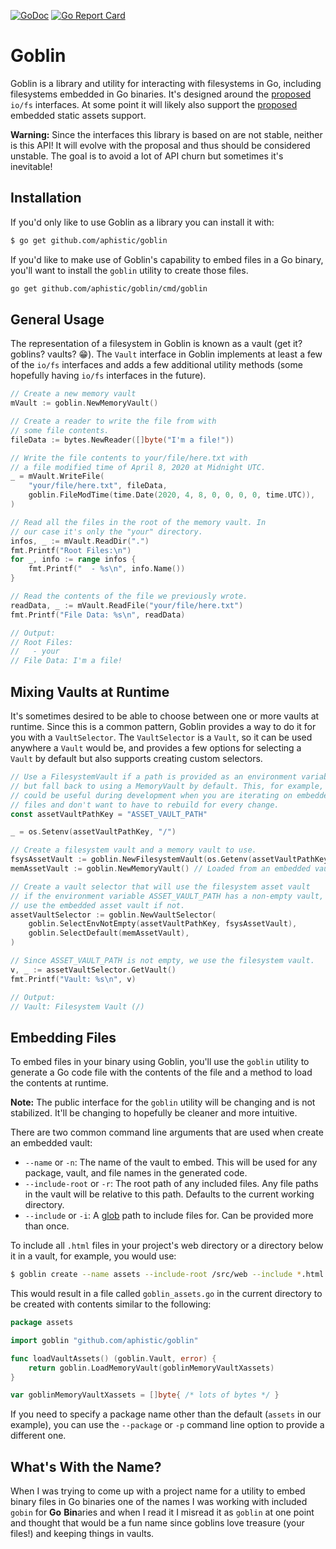 [![GoDoc](https://godoc.org/github.com/aphistic/goblin?status.svg)](https://godoc.org/github.com/aphistic/goblin)
[![Go Report Card](https://goreportcard.com/badge/github.com/aphistic/goblin)](https://goreportcard.com/report/github.com/aphistic/goblin)

Goblin
======

Goblin is a library and utility for interacting with filesystems in Go, including filesystems
embedded in Go binaries. It's designed around the
[proposed](https://go.googlesource.com/proposal/+/master/design/draft-iofs.md) `io/fs`
interfaces. At some point it will likely also support the
[proposed](https://go.googlesource.com/proposal/+/master/design/draft-embed.md) embedded static
assets support.

**Warning:** Since the interfaces this library is based on are not stable, neither is this API!
It will evolve with the proposal and thus should be considered unstable. The goal is to avoid a
lot of API churn but sometimes it's inevitable!

## Installation

If you'd only like to use Goblin as a library you can install it with:

```bash
$ go get github.com/aphistic/goblin
```

If you'd like to make use of Goblin's capability to embed files in a Go binary, you'll want to
install the `goblin` utility to create those files.

```bash
go get github.com/aphistic/goblin/cmd/goblin
```

## General Usage

The representation of a filesystem in Goblin is known as a vault (get it? goblins? vaults? 😁).
The `Vault` interface in Goblin implements at least a few of the `io/fs` interfaces and adds a
few additional utility methods (some hopefully having `io/fs` interfaces in the future).

```go
// Create a new memory vault
mVault := goblin.NewMemoryVault()

// Create a reader to write the file from with
// some file contents.
fileData := bytes.NewReader([]byte("I'm a file!"))

// Write the file contents to your/file/here.txt with
// a file modified time of April 8, 2020 at Midnight UTC.
_ = mVault.WriteFile(
    "your/file/here.txt", fileData,
    goblin.FileModTime(time.Date(2020, 4, 8, 0, 0, 0, 0, time.UTC)),
)

// Read all the files in the root of the memory vault. In
// our case it's only the "your" directory.
infos, _ := mVault.ReadDir(".")
fmt.Printf("Root Files:\n")
for _, info := range infos {
    fmt.Printf("  - %s\n", info.Name())
}

// Read the contents of the file we previously wrote.
readData, _ := mVault.ReadFile("your/file/here.txt")
fmt.Printf("File Data: %s\n", readData)

// Output:
// Root Files:
//   - your
// File Data: I'm a file!
```

## Mixing Vaults at Runtime

It's sometimes desired to be able to choose between one or more vaults at runtime. Since this
is a common pattern, Goblin provides a way to do it for you with a `VaultSelector`. The
`VaultSelector` is a `Vault`, so it can be used anywhere a `Vault` would be, and provides a few
options for selecting a `Vault` by default but also supports creating custom selectors.

```go
// Use a FilesystemVault if a path is provided as an environment variable,
// but fall back to using a MemoryVault by default. This, for example,
// could be useful during development when you are iterating on embedded
// files and don't want to have to rebuild for every change.
const assetVaultPathKey = "ASSET_VAULT_PATH"

_ = os.Setenv(assetVaultPathKey, "/")

// Create a filesystem vault and a memory vault to use.
fsysAssetVault := goblin.NewFilesystemVault(os.Getenv(assetVaultPathKey))
memAssetVault := goblin.NewMemoryVault() // Loaded from an embedded vault

// Create a vault selector that will use the filesystem asset vault
// if the environment variable ASSET_VAULT_PATH has a non-empty vault,
// use the embedded asset vault if not.
assetVaultSelector := goblin.NewVaultSelector(
    goblin.SelectEnvNotEmpty(assetVaultPathKey, fsysAssetVault),
    goblin.SelectDefault(memAssetVault),
)

// Since ASSET_VAULT_PATH is not empty, we use the filesystem vault.
v, _ := assetVaultSelector.GetVault()
fmt.Printf("Vault: %s\n", v)

// Output:
// Vault: Filesystem Vault (/)
```

## Embedding Files

To embed files in your binary using Goblin, you'll use the `goblin` utility to generate a Go
code file with the contents of the file and a method to load the contents at runtime.

**Note:** The public interface for the `goblin` utility will be changing and is not stabilized.
It'll be changing to hopefully be cleaner and more intuitive.

There are two common command line arguments that are used when create an embedded vault:

* `--name` or `-n`: The name of the vault to embed. This will be used for any package, vault,
  and file names in the generated code.
* `--include-root` or `-r`: The root path of any included files. Any file paths in the vault
  will be relative to this path. Defaults to the current working directory.
* `--include` or `-i`: A [glob](https://golang.org/pkg/path/filepath/#Match) path to include
  files for. Can be provided more than once.

To include all `.html` files in your project's web directory or a directory below it in a
vault, for example, you would use:

```bash
$ goblin create --name assets --include-root /src/web --include *.html --include **/*.html 
```

This would result in a file called `goblin_assets.go` in the current directory to be created
with contents similar to the following:

```go
package assets

import goblin "github.com/aphistic/goblin"

func loadVaultAssets() (goblin.Vault, error) {
	return goblin.LoadMemoryVault(goblinMemoryVaultXassets)
}

var goblinMemoryVaultXassets = []byte{ /* lots of bytes */ }
```

If you need to specify a package name other than the default (`assets` in our example), you can
use the `--package` or `-p` command line option to provide a different one.

## What's With the Name?

When I was trying to come up with a project name for a utility to embed binary files in Go
binaries one of the names I was working with included `gobin` for **Go** **Bin**aries and when
I read it I misread it as `goblin` at one point and thought that would be a fun name since
goblins love treasure (your files!) and keeping things in vaults.